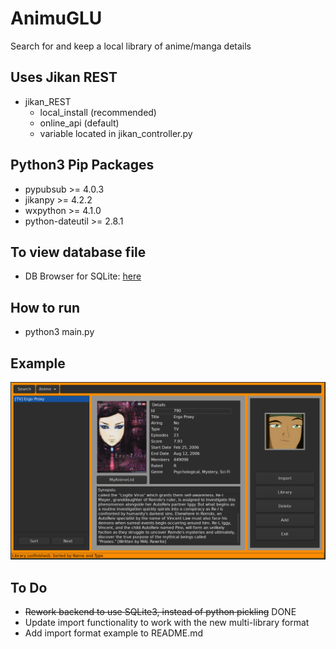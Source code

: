 # AnimuGLU
Search for and keep a local library of anime/manga details

## Uses Jikan REST
* jikan_REST
   * local_install (recommended)
   * online_api (default)
   * variable located in jikan_controller.py

## Python3 Pip Packages
* pypubsub >= 4.0.3
* jikanpy >= 4.2.2
* wxpython >= 4.1.0
* python-dateutil >= 2.8.1

## To view database file
* DB Browser for SQLite: [here](https://sqlitebrowser.org/)

## How to run
* python3 main.py

## Example

![AnimuGLU Example](https://raw.githubusercontent.com/PandaCuddles/AnimuGLU/master/examples/UI_Example.png)

## To Do
* <s>Rework backend to use SQLite3, instead of python pickling</s> DONE
* Update import functionality to work with the new multi-library format
* Add import format example to README.md

